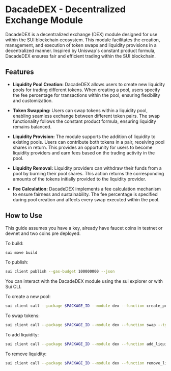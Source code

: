 # DacadeDEX - Decentralized Exchange Module

DacadeDEX is a decentralized exchange (DEX) module designed for use within the SUI blockchain ecosystem. This module facilitates the creation, management, and execution of token swaps and liquidity provisions in a decentralized manner. Inspired by Uniswap's constant product formula, DacadeDEX ensures fair and efficient trading within the SUI blockchain.

## Features

- **Liquidity Pool Creation:** DacadeDEX allows users to create new liquidity pools for trading different tokens. When creating a pool, users specify the fee percentage for transactions within the pool, ensuring flexibility and customization.

- **Token Swapping:** Users can swap tokens within a liquidity pool, enabling seamless exchange between different token pairs. The swap functionality follows the constant product formula, ensuring liquidity remains balanced.

- **Liquidity Provision:** The module supports the addition of liquidity to existing pools. Users can contribute both tokens in a pair, receiving pool shares in return. This provides an opportunity for users to become liquidity providers and earn fees based on the trading activity in the pool.

- **Liquidity Removal:** Liquidity providers can withdraw their funds from a pool by burning their pool shares. This action returns the corresponding amounts of the tokens initially provided to the liquidity provider.

- **Fee Calculation:** DacadeDEX implements a fee calculation mechanism to ensure fairness and sustainability. The fee percentage is specified during pool creation and affects every swap executed within the pool.


## How to Use

This guide assumes you have a key, already have faucet coins in testnet or devnet and two coins pre deployed.

To build:

```bash
sui move build
```

To publish:

```bash
sui client publish --gas-budget 100000000 --json
```

You can interact with the DacadeDEX module using the sui explorer or with Sui CLI.

To create a new pool:

```bash
sui client call --package $PACKAGE_ID --module dex --function create_pool --type-args $BASE_COIN_TYPE $QUOTE_COIN_TYPE --args $FEE_PERCENTAGE --gas-budget 10000000000 --json
```

To swap tokens:

```bash
sui client call --package $PACKAGE_ID --module dex --function swap --type-args $BASE_COIN_TYPE $QUOTE_COIN_TYPE --args $POOL_ID $BASE_COIN_ID --gas-budget 10000000000 --json
```

To add liquidity:

```bash
sui client call --package $PACKAGE_ID --module dex --function add_liquidity --type-args $BASE_COIN_TYPE $QUOTE_COIN_TYPE --args $POOL_ID $BASE_COIN_ID $QUOTE_COIN_ID --gas-budget 10000000000 --json
```

To remove liquidity:

```bash
sui client call --package $PACKAGE_ID --module dex --function remove_liquidity_ --type-args $BASE_COIN_TYPE $QUOTE_COIN_TYPE --args $POOL_ID $LSP_COIN_ID --gas-budget 10000000000 --json
```
